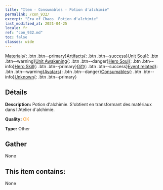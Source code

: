 ```yaml
---
title: "Item - Consumables - Potion d'alchimie"
permalink: /con_932/
excerpt: "Era of Chaos  Potion d'alchimie"
last_modified_at: 2021-04-25
locale: fr
ref: "con_932.md"
toc: false
classes: wide
---
```

 [Materials](/ItemsFR/){: .btn .btn--primary}[Artifacts](/ItemsFR/Artifacts/){: .btn .btn--success}[Unit Soul](/ItemsFR/UnitSoul/){: .btn .btn--warning}[Unit Awakening](/ItemsFR/UnitAwakening/){: .btn .btn--danger}[Hero Soul](/ItemsFR/HeroSoul/){: .btn .btn--info}[Hero Skill](/ItemsFR/HeroSkill/){: .btn .btn--primary}[Gift](/ItemsFR/Gift/){: .btn .btn--success}[Event related](/ItemsFR/Events/){: .btn .btn--warning}[Avatars](/ItemsFR/Avatars/){: .btn .btn--danger}[Consumables](/ItemsFR/Consumables/){: .btn .btn--info}[Unknown](/ItemsFR/Unknown/){: .btn .btn--primary}

## Détails
 **Description:** Potion d'alchimie. S'obtient en transformant des matériaux dans l'Atelier d'alchimie.

 **Quality:** <span style="color: #FF8C00">OK</span>

 **Type:** Other

## Gather

  None

## This item contains:

  None

